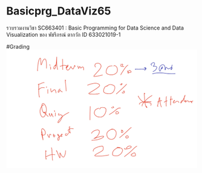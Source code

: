 # Basicprg_DataViz65
รวบรวมงานวิชา SC663401 : Basic Programming for Data Science and Data Visualization ของ พัชรีภรณ์ ตากวัก ID 633021019-1

#Grading
![grading imagel](Grading.jpg)
